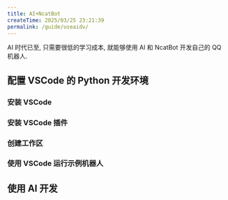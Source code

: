```yaml
---
title: AI+NcatBot
createTime: 2025/03/25 23:21:39
permalink: /guide/useaidv/
---
```


AI 时代已至, 只需要很低的学习成本, 就能够使用 AI 和 NcatBot 开发自己的 QQ 机器人.

## 配置 VSCode 的 Python 开发环境

### 安装 VSCode

### 安装 VSCode 插件

### 创建工作区

### 使用 VSCode 运行示例机器人

## 使用 AI 开发


